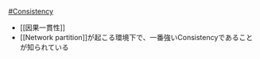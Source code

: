 [#Consistency](Consistency)

- [[因果一貫性]]
- [[Network partition]]が起こる環境下で、一番強いConsistencyであることが知られている
